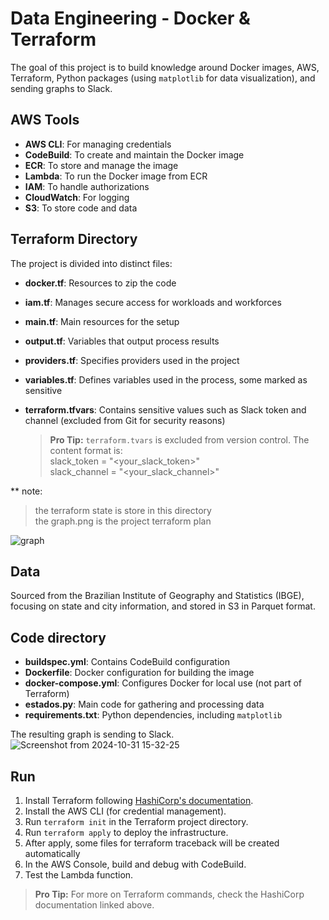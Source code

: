 
# Data Engineering - Docker & Terraform

The goal of this project is to build knowledge around Docker images, AWS, Terraform, Python packages (using `matplotlib` for data visualization), and sending graphs to Slack.

## AWS Tools

-   **AWS CLI**: For managing credentials
-   **CodeBuild**: To create and maintain the Docker image
-   **ECR**: To store and manage the image
-   **Lambda**: To run the Docker image from ECR
-   **IAM**: To handle authorizations
-   **CloudWatch**: For logging
-   **S3**: To store code and data

## Terraform Directory

The project is divided into distinct files:

-   **docker.tf**: Resources to zip the code
-   **iam.tf**: Manages secure access for workloads and workforces
-   **main.tf**: Main resources for the setup
-   **output.tf**: Variables that output process results
-   **providers.tf**: Specifies providers used in the project
-   **variables.tf**: Defines variables used in the process, some marked as sensitive
-   **terraform.tfvars**: Contains sensitive values such as Slack token and channel (excluded from Git for security reasons)
    
    > **Pro Tip:** `terraform.tvars` is excluded from version control. The content format is:    
    slack_token = "<your_slack_token>"    
    slack_channel = "<your_slack_channel>"    
> 
** note:
> the terraform state is store in this directory  
> the graph.png is the project terraform plan

![graph](https://github.com/user-attachments/assets/4a92f547-832d-4586-99a8-adfe8c1b5f61)


## Data

Sourced from the Brazilian Institute of Geography and Statistics (IBGE), focusing on state and city information, and stored in S3 in Parquet format.

## Code directory

-   **buildspec.yml**: Contains CodeBuild configuration
-   **Dockerfile**: Docker configuration for building the image
-   **docker-compose.yml**: Configures Docker for local use (not part of Terraform)
-   **estados.py**: Main code for gathering and processing data
-   **requirements.txt**: Python dependencies, including `matplotlib`

The resulting graph is sending to Slack.
![Screenshot from 2024-10-31 15-32-25](https://github.com/user-attachments/assets/e689c0d1-764e-4ef9-91bc-353a45a2d115)

## Run

1.  Install Terraform following [HashiCorp's documentation](https://developer.hashicorp.com/terraform/tutorials/aws-get-started/install-cli).
2.  Install the AWS CLI (for credential management).
3.  Run `terraform init` in the Terraform project directory.
4.  Run `terraform apply` to deploy the infrastructure.
5.  After apply, some files for terraform traceback will be created automatically
5.  In the AWS Console, build and debug with CodeBuild.
6.  Test the Lambda function.

> **Pro Tip:** For more on Terraform commands, check the HashiCorp documentation linked above.


